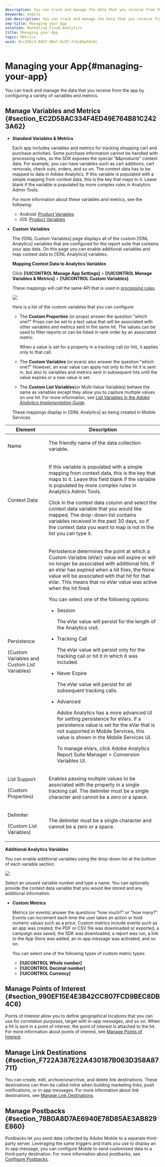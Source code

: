 ```yaml
---
description: You can track and manage the data that you receive from the app by configuring a variety of variables and metrics.
keywords: mobile
seo-description: You can track and manage the data that you receive from the app by configuring a variety of variables and metrics.
seo-title: Managing your App
solution: Marketing Cloud,Analytics
title: Managing your App
topic: Metrics
uuid: 0cc356c3-8457-40a7-8c97-7cbc68a5dc0c
---
```


# Managing your App{#managing-your-app}

You can track and manage the data that you receive from the app by configuring a variety of variables and metrics.

## Manage Variables and Metrics {#section_EC2D58AC334F4ED49E764B81C2423A62}

* **Standard Variables & Metrics**

  Each app includes variables and metrics for tracking shopping cart and purchase activities. Some purchase information cannot be handled with processing rules, so the SDK exposes the special "&&products" context data. For example, you can have variables such as cart additions, cart removals, check outs, orders, and so on. The context data has to be mapped to data in Adobe Analytics. If this variable is populated with a simple mapping from context data, this is the key that maps to it. Leave blank if the variable is populated by more complex rules in Analytics Admin Tools.

  For more information about these variables and metrics, see the following:

    * Android: [Product Variables](https://marketing.adobe.com/resources/help/en_US/mobile/android/products.html) 
    * iOS: [Product Variables](https://marketing.adobe.com/resources/help/en_US/mobile/ios/products.html)

* **Custom Variables**

  The [!DNL Custom Variables] page displays all of the custom [!DNL Analytics] variables that are configured for the report suite that contains your app data. On this page you can enable additional variables and map context data to [!DNL Analytics] variables.

  **Mapping Context Data to Analytics Variables**

  Click  **[!UICONTROL Manage App Settings]** > **[!UICONTROL Manage Variables & Metrics]** > **[!UICONTROL Custom Variables]**.

  These mappings will call the same API that is used in [processing rules](https://marketing.adobe.com/resources/help/en_US/reference/processing_rules.html).

  ![](assets/custom_data_content.png)

  Here is a list of the custom variables that you can configure:

    * The **Custom Properties** (or props) answer the question "which one?" Props can be set to a text value that will be associated with other variables and metrics sent in the same hit. The values can be used to filter reports or can be listed in rank order by an associated metric.

      When a value is set for a property in a tracking call (or hit), it applies only to that call. 
    
    * The **Custom Variables** (or evars) also answer the question "which one?" However, an evar value can apply not only to the hit it is sent in, but also to variables and metrics sent in subsequent hits until the value expires or a new value is set. 
    * The **Custom List Variables**(or Multi-Value Variables) behave the same as variables except they allow you to capture multiple values on one hit. For more information, see [List Variables in the *Adobe Analytics Implementation Guide*](https://marketing.adobe.com/resources/help/en_US/sc/implement/listN.html).

  These mappings display in [!DNL Analytics] as being created in Mobile Services.

<table id="table_5B0EC9D6DA2D47E6AB0995C6C6922191"> 
 <thead> 
  <tr> 
   <th colname="col1" class="entry"> Element </th> 
   <th colname="col2" class="entry"> Description </th> 
  </tr> 
 </thead>
 <tbody> 
  <tr> 
   <td colname="col1"> <p><span class="uicontrol"> Name</span> </p> </td> 
   <td colname="col2"> <p>The friendly name of the data collection variable. </p> </td> 
  </tr> 
  <tr> 
   <td colname="col1"> <p><span class="uicontrol"> Context Data</span> </p> </td> 
   <td colname="col2"> <p> If this variable is populated with a simple mapping from context data, this is the key that maps to it. Leave this field blank if the variable is populated by more complex rules in <span class="keyword"> Analytics</span> <span class="wintitle"> Admin Tools</span>. </p> <p>Click in the context data column and select the context data variable that you would like mapped. The drop-down list contains variables received in the past 30 days, so if the context data you want to map is not in the list you can type it. </p> </td> 
  </tr> 
  <tr> 
   <td colname="col1"> <p><span class="uicontrol"> Persistence</span> </p> <p>(Custom Variables and Custom List Variables) </p> </td> 
   <td colname="col2"> <p>Persistence determines the point at which a Custom Variable (eVar) value will expire or will no longer be associated with additional hits. If an eVar has expired when a hit fires, the <span class="uicontrol"> None</span> value will be associated with that hit for that eVar. This means that no eVar value was active when the hit fired. </p> <p>You can select one of the following options: </p> <p> 
     <ul id="ul_1FCE4E0E02F8449EA745E75B9AE9DDC5"> 
      <li id="li_9EF606A371CD43BC91A0B98F008F93DF"> <p><span class="uicontrol"> Session</span> </p> <p>The eVar value will persist for the length of the Analytics visit. </p> </li> 
      <li id="li_4484E6E78679413E902B1C50CAC00341"> <p><span class="uicontrol"> Tracking Call</span> </p> <p> The eVar value will persist only for the tracking call or hit it in which it was included. </p> </li> 
      <li id="li_8B62A6B24A44412D9F588D7430CC1E8F"> <p><span class="uicontrol"> Never Expire</span> </p> <p>The eVar value will persist for all subsequent tracking calls. </p> </li> 
      <li id="li_ED2A0C6D36BC4A9A8CB589AD5DF7ED73"> <p><span class="uicontrol"> Advanced</span> </p> <p>Adobe Analytics has a more advanced UI for setting persistence for eVars. If a persistence value is set for the eVar that is not supported in Mobile Services, this value is shown in the Mobile Services UI. </p> <p>To manage eVars, click <span class="ignoretag"><span class="uicontrol"> Adobe Analytics Report Suite Manager</span> &gt; <span class="uicontrol"> Conversion Variables UI</span></span>. </p> </li> 
     </ul> </p> </td> 
  </tr> 
  <tr> 
   <td colname="col1"> <p><span class="uicontrol"> List Support</span> </p> <p>(Custom Properties) </p> </td> 
   <td colname="col2"> <p>Enables passing multiple values to be associated with the property in a single tracking call. The delimiter must be a single character and cannot be a zero or a space. </p> </td> 
  </tr> 
  <tr> 
   <td colname="col1"> <p><span class="uicontrol"> Delimiter </span> </p> <p>(Custom List Variables) </p> </td> 
   <td colname="col2"> <p>The delimiter must be a single character and cannot be a zero or a space. </p> </td> 
  </tr> 
 </tbody> 
</table>

  **Additional Analytics Variables**

  You can enable additional variables using the drop-down list at the bottom of each variable section.

  ![](assets/add_variable.png)

  Select an unused variable number and type a name. You can optionally provide the context data variable that you would like stored and any additional information. 

* **Custom Metrics**

  Metrics (or events) answer the questions "how much?" or "how many?" Events can increment each time the user takes an action or hold numeric values such as a price. Custom metrics include events such as an app was created, the PDF or CSV file was downloaded or exported, a campaign was saved, the SDK was downloaded, a report was run, a link to the App Store was added, an in-app message was activated, and so on.

  You can select one of the following types of custom metric types:

    * **[!UICONTROL Whole number]** 
    * **[!UICONTROL Decimal number]** 
    * **[!UICONTROL Currency]**

## Manage Points of Interest {#section_990EF15E4E3B42CC807FCD9BEC8DB4C6}

Points of Interest allow you to define geographical locations that you can use for correlation purposes, target with in-app messages, and so on. When a hit is sent in a point of interest, the point of interest is attached to the hit. For more information about points of interest, see [Manage Points of Interest](../location/t-manage-points.md#task_2F8223787D4E46CD827AFE156346ACBE).  

## Manage Link Destinations {#section_F722A387E22A430187B063D358A87711}

You can create, edit, archive/unarchive, and delete link destinations. These destinations can then be called inline when building marketing links, push notifications, or in-app messages. For more information about link destinations, see [Manage Link Destinations](../acquisition-main/c-manage-link-destinations/t-archive-unarchive-link-destinations.md#task_3D807CDD30964F9DB7D43AE6E720C2A8).

## Manage Postbacks {#section_78B0A8D7AE6940E78D85AE3AB829E860}

Postbacks let you send data collected by Adobe Mobile to a separate third-party server. Leveraging the same triggers and traits you use to display an in-app message, you can configure Mobile to send customized data to a third-party destination. For more information about postbacks, see [Configure Postbacks](../c-manage-app-settings/c-mob-confg-app/signals.md#concept_3471F8B9625446DBAB4C6C45AE25E91D). 
